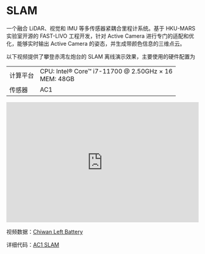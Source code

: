 # SLAM  
一个融合 LiDAR、视觉和 IMU 等多传感器紧耦合里程计系统。基于 HKU-MARS 实验室开源的 FAST-LIVO 工程开发，针对 Active Camera 进行专门的适配和优化，能够实时输出 Active Camera 的姿态，并生成带颜色信息的三维点云。  

以下视频提供了攀登赤湾左炮台的 SLAM 离线演示效果，主要使用的硬件配置为  

<div class="wy-table-responsive">
    <table class="docutils align-default">
        <tbody>
            <tr class="row-even">
                <td>计算平台</td>
                <td>CPU: Intel® Core™ i7-11700 @ 2.50GHz × 16 <br> MEM: 48GB </td>
            </tr>
            <tr class="row-odd">
                <td>传感器</td>
                <td>AC1</td>
            </tr>
        </tbody>
    </table>
</div> 

<iframe width="100%" height="315" src="https://cdn.robosense.cn/AC1AC1_2.0_zuopaotai.mp4" frameborder="0" allowfullscreen></iframe>  

视频数据：[Chiwan Left Battery](https://cdn.robosense.cn/AC1nezha.tar.gz)    

详细代码：[AC1 SLAM](http://gitlab.robosense.cn/super_sensor_sdk/ros2_sdk/slam)  
